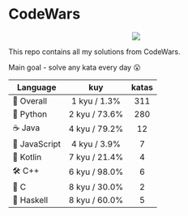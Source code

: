 # CodeWars

<p align="center">
  <img src="https://www.codewars.com/users/yurii_karabas/badges/large">
</p>

This repo contains all my solutions from CodeWars.

Main goal - solve any kata every day :open_mouth:

| Language                | kuy              | katas                 |
|---                      |:---:             |:---:                  |
|:dizzy: Overall          | 1 kyu / 1.3%    | 311       |
|:snake: Python           | 2 kyu / 73.6%     | 280        |
|:coffee: Java            | 4 kyu / 79.2%       | 12          |
|:see_no_evil: JavaScript | 4 kyu / 3.9% | 7    |
|:seedling: Kotlin        | 7 kyu / 21.4%     | 4        |
|:hammer_and_wrench: C++  | 6 kyu / 98.0%        | 6           |
|:wrench: C               | 8 kyu / 30.0%          | 2             |
|:link: Haskell           | 8 kyu / 60.0%    | 5       |